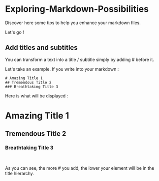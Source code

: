 # Exploring-Markdown-Possibilities

Discover here some tips to help you enhance your markdown files.

Let's go !

## Add titles and subtitles

You can transform a text into a title / subtitle simply by adding # before it.

Let's take an example. If you write into your markdown :
```
# Amazing Title 1
## Tremendous Title 2
### Breathtaking Title 3
```
Here is what will be displayed :
# Amazing Title 1
## Tremendous Title 2
### Breathtaking Title 3
<br>

As you can see, the more # you add, the lower your element will be in the title hierarchy.
